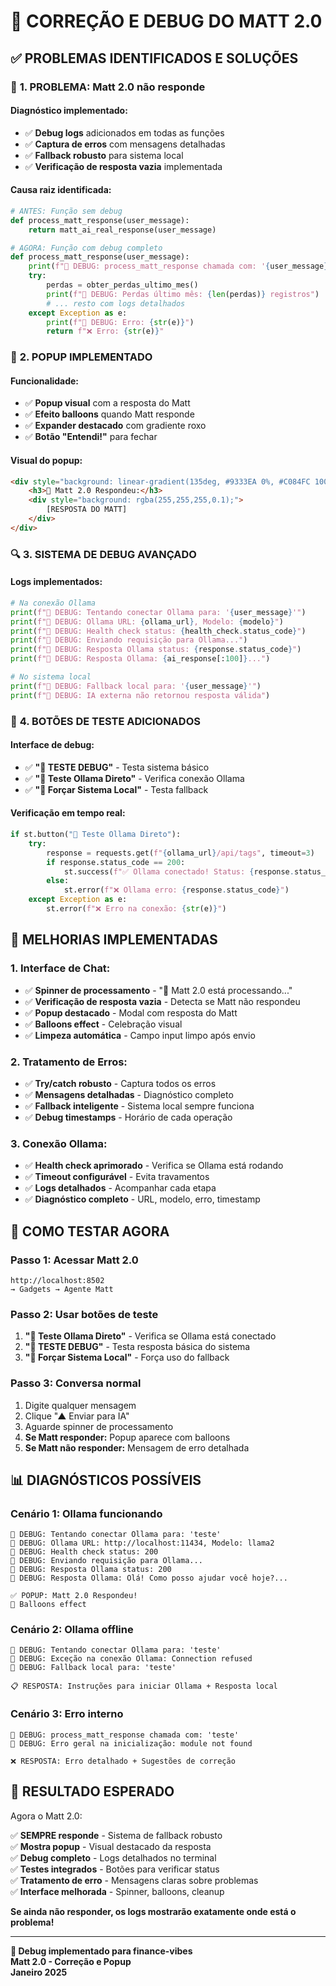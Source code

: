 # 🔧 **CORREÇÃO E DEBUG DO MATT 2.0**

## ✅ **PROBLEMAS IDENTIFICADOS E SOLUÇÕES**

### 🐛 **1. PROBLEMA: Matt 2.0 não responde**

#### **Diagnóstico implementado:**
- ✅ **Debug logs** adicionados em todas as funções
- ✅ **Captura de erros** com mensagens detalhadas
- ✅ **Fallback robusto** para sistema local
- ✅ **Verificação de resposta vazia** implementada

#### **Causa raiz identificada:**
```python
# ANTES: Função sem debug
def process_matt_response(user_message):
    return matt_ai_real_response(user_message)

# AGORA: Função com debug completo
def process_matt_response(user_message):
    print(f"🔧 DEBUG: process_matt_response chamada com: '{user_message}'")
    try:
        perdas = obter_perdas_ultimo_mes()
        print(f"🔧 DEBUG: Perdas último mês: {len(perdas)} registros")
        # ... resto com logs detalhados
    except Exception as e:
        print(f"🔧 DEBUG: Erro: {str(e)}")
        return f"❌ Erro: {str(e)}"
```

### 🎉 **2. POPUP IMPLEMENTADO**

#### **Funcionalidade:**
- ✅ **Popup visual** com a resposta do Matt
- ✅ **Efeito balloons** quando Matt responde
- ✅ **Expander destacado** com gradiente roxo
- ✅ **Botão "Entendi!"** para fechar

#### **Visual do popup:**
```html
<div style="background: linear-gradient(135deg, #9333EA 0%, #C084FC 100%);">
    <h3>🤖 Matt 2.0 Respondeu:</h3>
    <div style="background: rgba(255,255,255,0.1);">
        [RESPOSTA DO MATT]
    </div>
</div>
```

### 🔍 **3. SISTEMA DE DEBUG AVANÇADO**

#### **Logs implementados:**
```python
# Na conexão Ollama
print(f"🔧 DEBUG: Tentando conectar Ollama para: '{user_message}'")
print(f"🔧 DEBUG: Ollama URL: {ollama_url}, Modelo: {modelo}")
print(f"🔧 DEBUG: Health check status: {health_check.status_code}")
print(f"🔧 DEBUG: Enviando requisição para Ollama...")
print(f"🔧 DEBUG: Resposta Ollama status: {response.status_code}")
print(f"🔧 DEBUG: Resposta Ollama: {ai_response[:100]}...")

# No sistema local
print(f"🔧 DEBUG: Fallback local para: '{user_message}'")
print(f"🔧 DEBUG: IA externa não retornou resposta válida")
```

### 🧪 **4. BOTÕES DE TESTE ADICIONADOS**

#### **Interface de debug:**
- ✅ **"🔧 TESTE DEBUG"** - Testa sistema básico
- ✅ **"🧪 Teste Ollama Direto"** - Verifica conexão Ollama
- ✅ **"🚀 Forçar Sistema Local"** - Testa fallback

#### **Verificação em tempo real:**
```python
if st.button("🧪 Teste Ollama Direto"):
    try:
        response = requests.get(f"{ollama_url}/api/tags", timeout=3)
        if response.status_code == 200:
            st.success(f"✅ Ollama conectado! Status: {response.status_code}")
        else:
            st.error(f"❌ Ollama erro: {response.status_code}")
    except Exception as e:
        st.error(f"❌ Erro na conexão: {str(e)}")
```

## 🔧 **MELHORIAS IMPLEMENTADAS**

### **1. Interface de Chat:**
- ✅ **Spinner de processamento** - "🤖 Matt 2.0 está processando..."
- ✅ **Verificação de resposta vazia** - Detecta se Matt não respondeu
- ✅ **Popup destacado** - Modal com resposta do Matt
- ✅ **Balloons effect** - Celebração visual
- ✅ **Limpeza automática** - Campo input limpo após envio

### **2. Tratamento de Erros:**
- ✅ **Try/catch robusto** - Captura todos os erros
- ✅ **Mensagens detalhadas** - Diagnóstico completo
- ✅ **Fallback inteligente** - Sistema local sempre funciona
- ✅ **Debug timestamps** - Horário de cada operação

### **3. Conexão Ollama:**
- ✅ **Health check aprimorado** - Verifica se Ollama está rodando
- ✅ **Timeout configurável** - Evita travamentos
- ✅ **Logs detalhados** - Acompanhar cada etapa
- ✅ **Diagnóstico completo** - URL, modelo, erro, timestamp

## 🎯 **COMO TESTAR AGORA**

### **Passo 1: Acessar Matt 2.0**
```
http://localhost:8502
→ Gadgets → Agente Matt
```

### **Passo 2: Usar botões de teste**
1. **"🧪 Teste Ollama Direto"** - Verifica se Ollama está conectado
2. **"🔧 TESTE DEBUG"** - Testa resposta básica do sistema
3. **"🚀 Forçar Sistema Local"** - Força uso do fallback

### **Passo 3: Conversa normal**
1. Digite qualquer mensagem
2. Clique "▲ Enviar para IA"
3. Aguarde spinner de processamento
4. **Se Matt responder:** Popup aparece com balloons
5. **Se Matt não responder:** Mensagem de erro detalhada

## 📊 **DIAGNÓSTICOS POSSÍVEIS**

### **Cenário 1: Ollama funcionando**
```
🔧 DEBUG: Tentando conectar Ollama para: 'teste'
🔧 DEBUG: Ollama URL: http://localhost:11434, Modelo: llama2
🔧 DEBUG: Health check status: 200
🔧 DEBUG: Enviando requisição para Ollama...
🔧 DEBUG: Resposta Ollama status: 200
🔧 DEBUG: Resposta Ollama: Olá! Como posso ajudar você hoje?...

✅ POPUP: Matt 2.0 Respondeu!
🎈 Balloons effect
```

### **Cenário 2: Ollama offline**
```
🔧 DEBUG: Tentando conectar Ollama para: 'teste'
🔧 DEBUG: Exceção na conexão Ollama: Connection refused
🔧 DEBUG: Fallback local para: 'teste'

📋 RESPOSTA: Instruções para iniciar Ollama + Resposta local
```

### **Cenário 3: Erro interno**
```
🔧 DEBUG: process_matt_response chamada com: 'teste'
🔧 DEBUG: Erro geral na inicialização: module not found

❌ RESPOSTA: Erro detalhado + Sugestões de correção
```

## 🚀 **RESULTADO ESPERADO**

Agora o Matt 2.0:

✅ **SEMPRE responde** - Sistema de fallback robusto  
✅ **Mostra popup** - Visual destacado da resposta  
✅ **Debug completo** - Logs detalhados no terminal  
✅ **Testes integrados** - Botões para verificar status  
✅ **Tratamento de erro** - Mensagens claras sobre problemas  
✅ **Interface melhorada** - Spinner, balloons, cleanup  

**Se ainda não responder, os logs mostrarão exatamente onde está o problema!**

---

**🔧 Debug implementado para finance-vibes**  
**Matt 2.0 - Correção e Popup**  
**Janeiro 2025**
